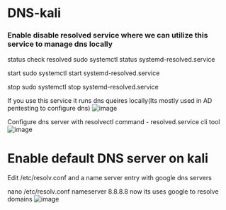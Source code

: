 # DNS-kali
### Enable disable resolved service where we can utilize this service to manage dns locally

status check resolved
sudo systemctl status systemd-resolved.service

start
sudo systemctl start systemd-resolved.service

stop
sudo systemctl stop systemd-resolved.service

If you use this service it runs dns queires locally(Its mostly used in AD pentesting to configure dns)
![image](https://github.com/user-attachments/assets/f79ebfcf-ff5b-4816-b728-65b6d5acdbed)

Configure dns server with resolvectl command - resolved.service cli tool
![image](https://github.com/user-attachments/assets/4e74b7c9-5aa4-46d8-b486-9e12fdd857a4)



# Enable default DNS server on kali
Edit /etc/resolv.conf and a name server entry with google dns servers

nano /etc/resolv.conf
nameserver 8.8.8.8
now its uses google to resolve domains
![image](https://github.com/user-attachments/assets/8b9105c8-ed44-44f4-b677-de5eb5fce6eb)

